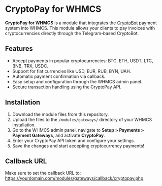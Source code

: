 # CryptoPay for WHMCS

**CryptoPay for WHMCS** is a module that integrates the [CryptoBot](https://t.me/send?start=r-8bjc7/) payment system into WHMCS. This module allows your clients to pay invoices with cryptocurrencies directly through the Telegram-based CryptoBot.

## Features

- Accept payments in popular cryptocurrencies: BTC, ETH, USDT, LTC, BNB, TRX, USDC.
- Support for fiat currencies like USD, EUR, RUB, BYN, UAH.
- Automatic payment confirmation via callback.
- Easy setup and configuration through the WHMCS admin panel.
- Secure transaction handling using the CryptoPay API.

## Installation

1. Download the module files from this repository.
2. Upload the files to the `/modules/gateways/` directory of your WHMCS installation.
3. Go to the WHMCS admin panel, navigate to **Setup > Payments > Payment Gateways**, and activate **CryptoPay**.
4. Enter your CryptoPay API token and configure your settings.
5. Save the changes and start accepting cryptocurrency payments!

## Callback URL

Make sure to set the callback URL to:
https://yourdomain.com/modules/gateways/callback/cryptopay.php
